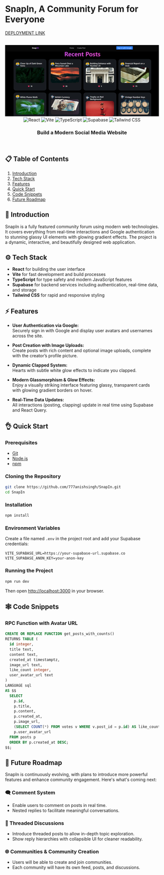 # SnapIn, A Community Forum for Everyone 
[DEPLOYMENT LINK](https://snap-in.vercel.app/)

<div align="center">
  <br />
  <img src="https://github.com/777anishsingh/SnapIn/blob/main/src/assets/Screenshot%202025-06-23%20215219.png" alt="Project Banner">
  <br />
  <div>
    <img src="https://img.shields.io/badge/-React-61DAFB?style=for-the-badge&logo=react&logoColor=black" alt="React" />
    <img src="https://img.shields.io/badge/-Vite-646CFF?style=for-the-badge&logo=vite&logoColor=white" alt="Vite" />
    <img src="https://img.shields.io/badge/-TypeScript-3178C6?style=for-the-badge&logo=typescript&logoColor=white" alt="TypeScript" />
    <img src="https://img.shields.io/badge/-Supabase-3ECF8E?style=for-the-badge&logo=supabase&logoColor=white" alt="Supabase" />
    <img src="https://img.shields.io/badge/-TailwindCSS-06B6D4?style=for-the-badge&logo=tailwindcss&logoColor=white" alt="Tailwind CSS" />
  </div>
  <h3 align="center">Build a Modern Social Media Website</h3>
  <br />
</div>

## 📋 Table of Contents

1. [Introduction](#introduction)
2. [Tech Stack](#tech-stack)
3. [Features](#features)
4. [Quick Start](#quick-start)
5. [Code Snippets](#code-snippets)
6. [Future Roadmap](#future-roadmap)

## 🚀 Introduction

SnapIn is a fully featured community forum using modern web technologies. It covers everything from real-time interactions and Google authentication to stunning glassy UI elements with glowing gradient effects. The project is a dynamic, interactive, and beautifully designed web application.

## ⚙️ Tech Stack

- **React** for building the user interface  
- **Vite** for fast development and build processes  
- **TypeScript** for type safety and modern JavaScript features  
- **Supabase** for backend services including authentication, real-time data, and storage  
- **Tailwind CSS** for rapid and responsive styling  

## ⚡️ Features

- **User Authentication via Google:**  
  Securely sign in with Google and display user avatars and usernames across the site.

- **Post Creation with Image Uploads:**  
  Create posts with rich content and optional image uploads, complete with the creator’s profile picture.

- **Dynamic Clapped System:**  
  Hearts with subtle white glow effects to indicate you clapped.

- **Modern Glassmorphism & Glow Effects:**  
  Enjoy a visually striking interface featuring glassy, transparent cards with glowing gradient borders on hover.

- **Real-Time Data Updates:**  
  All interactions (posting, clapping) update in real time using Supabase and React Query.

## 👌 Quick Start

### Prerequisites

- [Git](https://git-scm.com/)
- [Node.js](https://nodejs.org/en/)
- [npm](https://www.npmjs.com/)

### Cloning the Repository

```bash
git clone https://github.com/777anishsingh/SnapIn.git
cd SnapIn
```

### Installation

```bash
npm install
```

### Environment Variables

Create a file named `.env` in the project root and add your Supabase credentials:

```env
VITE_SUPABASE_URL=https://your-supabase-url.supabase.co
VITE_SUPABASE_ANON_KEY=your-anon-key
```

### Running the Project

```bash
npm run dev
```

Then open [http://localhost:3000](http://localhost:3000) in your browser.

## 🕸️ Code Snippets

### RPC Function with Avatar URL

```sql
CREATE OR REPLACE FUNCTION get_posts_with_counts()
RETURNS TABLE (
  id integer,
  title text,
  content text,
  created_at timestamptz,
  image_url text,
  like_count integer,
  user_avatar_url text
)
LANGUAGE sql
AS $$
  SELECT 
    p.id,
    p.title,
    p.content,
    p.created_at,
    p.image_url,
    (SELECT COUNT(*) FROM votes v WHERE v.post_id = p.id) AS like_count,
    p.user_avatar_url
  FROM posts p
  ORDER BY p.created_at DESC;
$$;
```

## 🔮 Future Roadmap

SnapIn is continuously evolving, with plans to introduce more powerful features and enhance community engagement. Here's what's coming next:

### 🗨️ Comment System
- Enable users to comment on posts in real time.
- Nested replies to facilitate meaningful conversations.

### 🔗 Threaded Discussions
- Introduce threaded posts to allow in-depth topic exploration.
- Show reply hierarchies with collapsible UI for cleaner readability.

### 🌐 Communities & Community Creation
- Users will be able to create and join communities.
- Each community will have its own feed, posts, and discussions.
